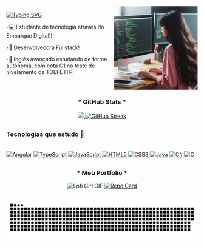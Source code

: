 <img align="right" alt="gif" height="220" width="220" src="img/img-ia.jpeg">

[![Typing SVG](https://readme-typing-svg.demolab.com?font=Fira+Code&size=26&pause=1000&color=EB1F6A&random=false&width=580&height=40&lines=%3Ch1%3E+Oie%2C+Eu+sou+J%C3%A9ssica+Neves+%3C%2Fh1%3E)](https://git.io/typing-svg)

-💻 Estudante de tecnologia através do Embarque Digital!!

-📱 Desenvolvedora Fullstack!

-📌 Inglês avançado estudando de forma autônoma, com nota C1 no teste de <br> nivelamento da TOEFL ITP.

</br>

## 

<h3 align="center"> * GitHub Stats * </h3>

<div align="center">
<a href="https://github.com/jessicamdsn">
<img height="170em" src="https://github-readme-stats.vercel.app/api/top-langs/?username=jessicamdsn&layout=compact&bg_color=0D1117&border_color=444&show_icons=true&icon_color=34A049&title_color=EB1F6A&text_color=ffffff" />
<a href="https://git.io/streak-stats">
<img height="170em" src="https://streak-stats.demolab.com?user=jessicamdsn&background=0D1117&border=444&stroke=34A049&ring=EB1F6A&fire=EB1F6A&currStreakNum=34A049&sideNums=ffffff&currStreakLabel=EB1F6A&sideLabels=ffffff&dates=ffffff" alt="GitHub Streak" />
</a>
</div>

## 

<h3> Tecnologias que estudo 🚀 </h3>
</br>

<div style="display: inline_block">
    <a href="#"><img align="center" alt="Angular" src="https://img.shields.io/badge/Angular-DD0031?style=for-the-badge&logo=angular&logoColor=white"/></a>
    <a href="#"><img align="center" alt="TypeScript" src="https://img.shields.io/badge/TypeScript-007ACC?style=for-the-badge&logo=typescript&logoColor=white"/></a>
     <a href="#"><img align="center" alt="JavaScript" src="https://img.shields.io/badge/JavaScript-323330?style=for-the-badge&logo=javascript&logoColor=F7DF1E"/></a>
    <a href="#"><img align="center" alt="HTML5" src="https://img.shields.io/badge/HTML5-E34F26?style=for-the-badge&logo=html5&logoColor=white"/></a>
    <a href="#"><img align="center" alt="CSS3" src="https://img.shields.io/badge/CSS3-1572B6?style=for-the-badge&logo=css3&logoColor=white"/></a>
    <a href="#"><img align="center" alt="Java" src="https://img.shields.io/badge/java-%23ED8B00.svg?style=for-the-badge&logo=openjdk&logoColor=white"/></a>
    <a href="#"><img align="center" alt="C#" src="https://img.shields.io/badge/C%23-239120?style=for-the-badge&logo=c-sharp&logoColor=white"/></a>
    <a href="#"><img align="center" alt="C" src="https://img.shields.io/badge/c-%2300599C.svg?style=for-the-badge&logo=c&logoColor=white"/></a>
</div>

## 

<h3 align="center"> * Meu Portfolio * </h3>
<div align="center" >
  <img src="https://media.giphy.com/media/O2oAJTVio7H6k9515N/giphy.gif" width="200" height="190" alt="Lofi Girl GIF" />
  <a href="https://github.com/jessicamdsn/meu-portfolio" >
    <img src="https://github-readme-stats.vercel.app/api/pin/?username=jessicamdsn&repo=meu-portfolio&bg_color=0D1117&border_color=444&show_icons=true&icon_color=34A049&title_color=EB1F6A&text_color=ffffff" alt="Repo Card" />
  </a>
</div>


## 

<picture align="center">
  <source media="(prefers-color-scheme: dark)" srcset="https://raw.githubusercontent.com/jessicamdsn/jessicamdsn/output/github-contribution-grid-snake-dark.svg">
  <source media="(prefers-color-scheme: light)" srcset="https://raw.githubusercontent.com/jessicamdsn/jessicamdsn/output/github-contribution-grid-snake-dark.svg">
  <img align="center" alt="github contribution grid snake animation" src="https://raw.githubusercontent.com/jessicamdsn/jessicamdsn/output/github-contribution-grid-snake.svg">
</picture>

